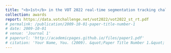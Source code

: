 ```yaml
---
title: "<b>1st</b> in the VOT 2022 real-time segmentation tracking challenge. ECCV 2022."
collection: awards
report: https://data.votchallenge.net/vot2022/vot2022_st_rt.pdf
# permalink: /publication/2009-10-01-paper-title-number-1
# date: 2009-10-01
# venue: 'Journal 1'
# paperurl: 'http://academicpages.github.io/files/paper1.pdf'
# citation: 'Your Name, You. (2009). &quot;Paper Title Number 1.&quot; <i>Journal 1</i>. 1(1).'
---
```

